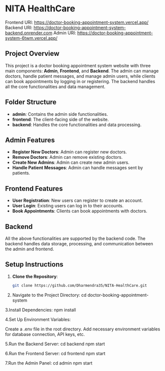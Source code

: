 # NITA HealthCare

Frontend URI: https://doctor-booking-appointment-system.vercel.app/
Backend URI: https://doctor-booking-appointment-system-backend.onrender.com
Admin URI: https://doctor-booking-appointment-system-6twm.vercel.app/

## Project Overview

This project is a doctor booking appointment system website with three main components: **Admin**, **Frontend**, and **Backend**. The admin can manage doctors, handle patient messages, and manage admin users, while clients can book appointments by logging in or registering. The backend handles all the core functionalities and data management.

## Folder Structure

- **admin**: Contains the admin side functionalities.
- **frontend**: The client-facing side of the website.
- **backend**: Handles the core functionalities and data processing.

## Admin Features

- **Register New Doctors**: Admin can register new doctors.
- **Remove Doctors**: Admin can remove existing doctors.
- **Create New Admins**: Admin can create new admin users.
- **Handle Patient Messages**: Admin can handle messages sent by patients.

## Frontend Features

- **User Registration**: New users can register to create an account.
- **User Login**: Existing users can log in to their accounts.
- **Book Appointments**: Clients can book appointments with doctors.

## Backend

All the above functionalities are supported by the backend code. The backend handles data storage, processing, and communication between the admin and frontend.

## Setup Instructions

1. **Clone the Repository**:
   ```bash
   git clone https://github.com/Dharmendra35/NITA-HealthCare.git
   ```
2. Navigate to the Project Directory:
   cd doctor-booking-appointment-system

3.Install Dependencies:
npm install

4.Set Up Environment Variables:

Create a .env file in the root directory.
Add necessary environment variables for database connection, API keys, etc.

5.Run the Backend Server:
cd backend
npm start

6.Run the Frontend Server:
cd frontend
npm start

7.Run the Admin Panel:
cd admin
npm start
